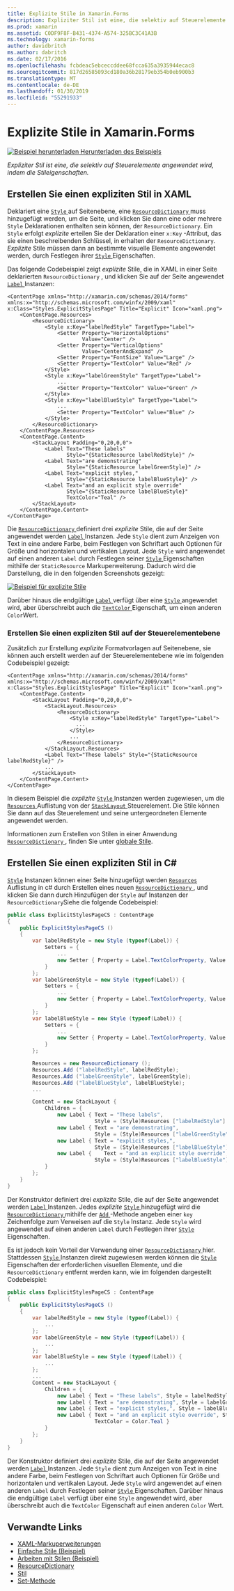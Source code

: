 ```yaml
---
title: Explizite Stile in Xamarin.Forms
description: Expliziter Stil ist eine, die selektiv auf Steuerelemente angewendet wird, indem die Stileigenschaften. In diesem Artikel wird erläutert, wie explizite Stile in einer Xamarin.Forms-Anwendung genutzt wird.
ms.prod: xamarin
ms.assetid: C0DF9F8F-B431-4374-A574-325BC3C41A3B
ms.technology: xamarin-forms
author: davidbritch
ms.author: dabritch
ms.date: 02/17/2016
ms.openlocfilehash: fcbdeac5ebceccddee68fcca635a3935944ecac8
ms.sourcegitcommit: 817d26585093cd180a36b28179eb354b0eb900b3
ms.translationtype: MT
ms.contentlocale: de-DE
ms.lasthandoff: 01/30/2019
ms.locfileid: "55291933"
---
```

# <a name="explicit-styles-in-xamarinforms"></a>Explizite Stile in Xamarin.Forms

[![Beispiel herunterladen](~/media/shared/download.png) Herunterladen des Beispiels](https://developer.xamarin.com/samples/xamarin-forms/UserInterface/Styles/BasicStyles/)

_Expliziter Stil ist eine, die selektiv auf Steuerelemente angewendet wird, indem die Stileigenschaften._

## <a name="create-an-explicit-style-in-xaml"></a>Erstellen Sie einen expliziten Stil in XAML

Deklariert eine [ `Style` ](xref:Xamarin.Forms.Style) auf Seitenebene, eine [ `ResourceDictionary` ](xref:Xamarin.Forms.ResourceDictionary) muss hinzugefügt werden, um die Seite, und klicken Sie dann eine oder mehrere `Style` Deklarationen enthalten sein können, der `ResourceDictionary`. Ein `Style` erfolgt *explizite* erteilen Sie der Deklaration einer `x:Key` -Attribut, das sie einen beschreibenden Schlüssel, in erhalten der `ResourceDictionary`. *Explizite* Stile müssen dann an bestimmte visuelle Elemente angewendet werden, durch Festlegen ihrer [ `Style` ](xref:Xamarin.Forms.VisualElement.Style) Eigenschaften.

Das folgende Codebeispiel zeigt *explizite* Stile, die in XAML in einer Seite deklarierten `ResourceDictionary` , und klicken Sie auf der Seite angewendet [ `Label` ](xref:Xamarin.Forms.Label) Instanzen:

```xaml
<ContentPage xmlns="http://xamarin.com/schemas/2014/forms" xmlns:x="http://schemas.microsoft.com/winfx/2009/xaml" x:Class="Styles.ExplicitStylesPage" Title="Explicit" Icon="xaml.png">
    <ContentPage.Resources>
        <ResourceDictionary>
            <Style x:Key="labelRedStyle" TargetType="Label">
                <Setter Property="HorizontalOptions"
                        Value="Center" />
                <Setter Property="VerticalOptions"
                        Value="CenterAndExpand" />
                <Setter Property="FontSize" Value="Large" />
                <Setter Property="TextColor" Value="Red" />
            </Style>
            <Style x:Key="labelGreenStyle" TargetType="Label">
                ...
                <Setter Property="TextColor" Value="Green" />
            </Style>
            <Style x:Key="labelBlueStyle" TargetType="Label">
                ...
                <Setter Property="TextColor" Value="Blue" />
            </Style>
        </ResourceDictionary>
    </ContentPage.Resources>
    <ContentPage.Content>
        <StackLayout Padding="0,20,0,0">
            <Label Text="These labels"
                   Style="{StaticResource labelRedStyle}" />
            <Label Text="are demonstrating"
                   Style="{StaticResource labelGreenStyle}" />
            <Label Text="explicit styles,"
                   Style="{StaticResource labelBlueStyle}" />
            <Label Text="and an explicit style override"
                   Style="{StaticResource labelBlueStyle}"
                   TextColor="Teal" />
        </StackLayout>
    </ContentPage.Content>
</ContentPage>
```

Die [ `ResourceDictionary` ](xref:Xamarin.Forms.ResourceDictionary) definiert drei *explizite* Stile, die auf der Seite angewendet werden [ `Label` ](xref:Xamarin.Forms.Label) Instanzen. Jede `Style` dient zum Anzeigen von Text in eine andere Farbe, beim Festlegen von Schriftart auch Optionen für Größe und horizontalen und vertikalen Layout. Jede `Style` wird angewendet auf einen anderen `Label` durch Festlegen seiner [ `Style` ](xref:Xamarin.Forms.VisualElement.Style) Eigenschaften mithilfe der `StaticResource` Markuperweiterung. Dadurch wird die Darstellung, die in den folgenden Screenshots gezeigt:

[![](explicit-images/explicit-styles.png "Beispiel für explizite Stile")](explicit-images/explicit-styles-large.png#lightbox "explizite Stile-Beispiel")

Darüber hinaus die endgültige [ `Label` ](xref:Xamarin.Forms.Label) verfügt über eine [ `Style` ](xref:Xamarin.Forms.Style) angewendet wird, aber überschreibt auch die [ `TextColor` ](xref:Xamarin.Forms.Label.TextColor) Eigenschaft, um einen anderen `Color`Wert.

### <a name="create-an-explicit-style-at-the-control-level"></a>Erstellen Sie einen expliziten Stil auf der Steuerelementebene

Zusätzlich zur Erstellung *explizite* Formatvorlagen auf Seitenebene, sie können auch erstellt werden auf der Steuerelementebene wie im folgenden Codebeispiel gezeigt:

```xaml
<ContentPage xmlns="http://xamarin.com/schemas/2014/forms" xmlns:x="http://schemas.microsoft.com/winfx/2009/xaml" x:Class="Styles.ExplicitStylesPage" Title="Explicit" Icon="xaml.png">
    <ContentPage.Content>
        <StackLayout Padding="0,20,0,0">
            <StackLayout.Resources>
                <ResourceDictionary>
                    <Style x:Key="labelRedStyle" TargetType="Label">
                      ...
                    </Style>
                    ...
                </ResourceDictionary>
            </StackLayout.Resources>
            <Label Text="These labels" Style="{StaticResource labelRedStyle}" />
            ...
        </StackLayout>
    </ContentPage.Content>
</ContentPage>
```

In diesem Beispiel die *explizite* [ `Style` ](xref:Xamarin.Forms.Style) Instanzen werden zugewiesen, um die [ `Resources` ](xref:Xamarin.Forms.VisualElement.Resources) Auflistung von der [ `StackLayout` ](xref:Xamarin.Forms.StackLayout) Steuerelement. Die Stile können Sie dann auf das Steuerelement und seine untergeordneten Elemente angewendet werden.

Informationen zum Erstellen von Stilen in einer Anwendung [ `ResourceDictionary` ](xref:Xamarin.Forms.ResourceDictionary), finden Sie unter [globale Stile](~/xamarin-forms/user-interface/styles/application.md).

## <a name="create-an-explicit-style-in-c35"></a>Erstellen Sie einen expliziten Stil in C&#35;

[`Style`](xref:Xamarin.Forms.Style) Instanzen können einer Seite hinzugefügt werden [ `Resources` ](xref:Xamarin.Forms.VisualElement.Resources) Auflistung in c# durch Erstellen eines neuen [ `ResourceDictionary` ](xref:Xamarin.Forms.ResourceDictionary), und klicken Sie dann durch Hinzufügen der `Style` auf Instanzen der `ResourceDictionary`Siehe die folgende Codebeispiel:

```csharp
public class ExplicitStylesPageCS : ContentPage
{
    public ExplicitStylesPageCS ()
    {
        var labelRedStyle = new Style (typeof(Label)) {
            Setters = {
                ...
                new Setter { Property = Label.TextColorProperty, Value = Color.Red    }
            }
        };
        var labelGreenStyle = new Style (typeof(Label)) {
            Setters = {
                ...
                new Setter { Property = Label.TextColorProperty, Value = Color.Green }
            }
        };
        var labelBlueStyle = new Style (typeof(Label)) {
            Setters = {
                ...
                new Setter { Property = Label.TextColorProperty, Value = Color.Blue }
            }
        };

        Resources = new ResourceDictionary ();
        Resources.Add ("labelRedStyle", labelRedStyle);
        Resources.Add ("labelGreenStyle", labelGreenStyle);
        Resources.Add ("labelBlueStyle", labelBlueStyle);
        ...

        Content = new StackLayout {
            Children = {
                new Label { Text = "These labels",
                            Style = (Style)Resources ["labelRedStyle"] },
                new Label { Text = "are demonstrating",
                            Style = (Style)Resources ["labelGreenStyle"] },
                new Label { Text = "explicit styles,",
                            Style = (Style)Resources ["labelBlueStyle"] },
                new Label {    Text = "and an explicit style override",
                            Style = (Style)Resources ["labelBlueStyle"], TextColor = Color.Teal }
            }
        };
    }
}
```

Der Konstruktor definiert drei *explizite* Stile, die auf der Seite angewendet werden [ `Label` ](xref:Xamarin.Forms.Label) Instanzen. Jedes *explizite* [ `Style` ](xref:Xamarin.Forms.Style) hinzugefügt wird die [ `ResourceDictionary` ](xref:Xamarin.Forms.ResourceDictionary) mithilfe der [ `Add` ](xref:Xamarin.Forms.ResourceDictionary.Add(System.String,System.Object)) -Methode angeben einer `key` Zeichenfolge zum Verweisen auf die `Style` Instanz. Jede `Style` wird angewendet auf einen anderen `Label` durch Festlegen ihrer [ `Style` ](xref:Xamarin.Forms.VisualElement.Style) Eigenschaften.

Es ist jedoch kein Vorteil der Verwendung einer [ `ResourceDictionary` ](xref:Xamarin.Forms.ResourceDictionary) hier. Stattdessen [ `Style` ](xref:Xamarin.Forms.Style) Instanzen direkt zugewiesen werden können die [ `Style` ](xref:Xamarin.Forms.VisualElement.Style) Eigenschaften der erforderlichen visuellen Elemente, und die `ResourceDictionary` entfernt werden kann, wie im folgenden dargestellt Codebeispiel:

```csharp
public class ExplicitStylesPageCS : ContentPage
{
    public ExplicitStylesPageCS ()
    {
        var labelRedStyle = new Style (typeof(Label)) {
            ...
        };
        var labelGreenStyle = new Style (typeof(Label)) {
            ...
        };
        var labelBlueStyle = new Style (typeof(Label)) {
            ...
        };
        ...
        Content = new StackLayout {
            Children = {
                new Label { Text = "These labels", Style = labelRedStyle },
                new Label { Text = "are demonstrating", Style = labelGreenStyle },
                new Label { Text = "explicit styles,", Style = labelBlueStyle },
                new Label { Text = "and an explicit style override", Style = labelBlueStyle,
                            TextColor = Color.Teal }
            }
        };
    }
}
```

Der Konstruktor definiert drei *explizite* Stile, die auf der Seite angewendet werden [ `Label` ](xref:Xamarin.Forms.Label) Instanzen. Jede `Style` dient zum Anzeigen von Text in eine andere Farbe, beim Festlegen von Schriftart auch Optionen für Größe und horizontalen und vertikalen Layout. Jede `Style` wird angewendet auf einen anderen `Label` durch Festlegen seiner [ `Style` ](xref:Xamarin.Forms.VisualElement.Style) Eigenschaften. Darüber hinaus die endgültige `Label` verfügt über eine `Style` angewendet wird, aber überschreibt auch die `TextColor` Eigenschaft auf einen anderen `Color` Wert.

## <a name="related-links"></a>Verwandte Links

- [XAML-Markuperweiterungen](~/xamarin-forms/xaml/xaml-basics/xaml-markup-extensions.md)
- [Einfache Stile (Beispiel)](https://developer.xamarin.com/samples/xamarin-forms/UserInterface/Styles/BasicStyles/)
- [Arbeiten mit Stilen (Beispiel)](https://developer.xamarin.com/samples/xamarin-forms/WorkingWithStyles/)
- [ResourceDictionary](xref:Xamarin.Forms.ResourceDictionary)
- [Stil](xref:Xamarin.Forms.Style)
- [Set-Methode](xref:Xamarin.Forms.Setter)
